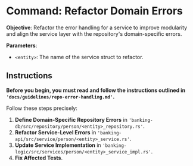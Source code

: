 # Command: Refactor Domain Errors

**Objective**: Refactor the error handling for a service to improve modularity and align the service layer with the repository's domain-specific errors.

**Parameters**:
-   `<entity>`: The name of the service struct to refactor.

## Instructions

**Before you begin, you must read and follow the instructions outlined in `'docs/guidelines/repo-error-handling.md'`.**

Follow these steps precisely:

1.  **Define Domain-Specific Repository Errors** in `'banking-db/src/repository/person/<entity>_repository.rs'`.
2.  **Refactor Service-Level Errors** in `'banking-api/src/service/person/<entity>_service.rs'`.
3.  **Update Service Implementation** in `'banking-logic/src/services/person/<entity>_service_impl.rs'`.
4.  **Fix Affected Tests**.